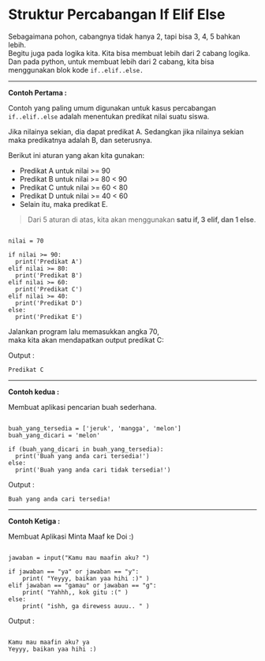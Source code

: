 # Struktur Percabangan If Elif Else

Sebagaimana pohon, cabangnya tidak hanya 2, tapi bisa 3, 4, 5 bahkan lebih.  
Begitu juga pada logika kita. Kita bisa membuat lebih dari 2 cabang logika. Dan pada python, untuk membuat lebih dari 2 cabang, kita bisa menggunakan blok kode ``if..elif..else.``

---------------------------------------------------------------------------------------

**Contoh Pertama :**  

Contoh yang paling umum digunakan untuk kasus percabangan ``if..elif..else`` adalah menentukan predikat nilai suatu siswa.

Jika nilainya sekian, dia dapat predikat A. Sedangkan jika nilainya sekian maka predikatnya adalah B, dan seterusnya.

Berikut ini aturan yang akan kita gunakan:  

- Predikat A untuk nilai >= 90
- Predikat B untuk nilai >= 80 < 90
- Predikat C untuk nilai >= 60 < 80
- Predikat D untuk nilai >= 40 < 60
- Selain itu, maka predikat E.

> Dari 5 aturan di atas, kita akan menggunakan **satu if, 3 elif, dan 1 else**.

```py3

nilai = 70

if nilai >= 90:
  print('Predikat A')
elif nilai >= 80:
  print('Predikat B')
elif nilai >= 60:
  print('Predikat C')
elif nilai >= 40:
  print('Predikat D')
else:
  print('Predikat E')

```

Jalankan program lalu memasukkan angka 70,  
maka kita akan mendapatkan output predikat C:

Output :

```
Predikat C
```

---------------------------------------------------------------------------------------

**Contoh kedua :**

Membuat aplikasi pencarian buah sederhana.

```py3

buah_yang_tersedia = ['jeruk', 'mangga', 'melon']
buah_yang_dicari = 'melon'

if (buah_yang_dicari in buah_yang_tersedia):
  print('Buah yang anda cari tersedia!')
else:
  print('Buah yang anda cari tidak tersedia!')

```

Output :

```
Buah yang anda cari tersedia!
```

---------------------------------------------------------------------------------------

**Contoh Ketiga :**  

Membuat Aplikasi Minta Maaf ke Doi :)

```py3

jawaban = input("Kamu mau maafin aku? ")

if jawaban == "ya" or jawaban == "y":
    print( "Yeyyy, baikan yaa hihi :)" )
elif jawaban == "gamau" or jawaban == "g":
    print( "Yahhh,, kok gitu :(" )
else:
    print( "ishh, ga direwess auuu.. " )
```

Output :  

```

Kamu mau maafin aku? ya
Yeyyy, baikan yaa hihi :)

```